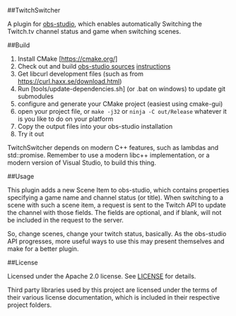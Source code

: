 ##TwitchSwitcher

A plugin for [obs-studio](https://github.com/jp9000/obs-studio), which enables automatically Switching the Twitch.tv channel status and game when switching scenes.

##Build

1. Install CMake [https://cmake.org/]
2. Check out and build [obs-studio sources](https://github.com/jp9000/obs-studio) [instructions](https://github.com/jp9000/obs-studio/wiki/Install-Instructions)
3. Get libcurl development files (such as from https://curl.haxx.se/download.html)
4. Run [tools/update-dependencies.sh] (or .bat on windows) to update git submodules
5. configure and generate your CMake project (easiest using cmake-gui)
6. open your project file, or `make -j32` or `ninja -C out/Release` whatever it is you like to do on your platform
7. Copy the output files into your obs-studio installation
8. Try it out

TwitchSwitcher depends on modern C++ features, such as lambdas and std::promise. Remember to use a modern libc++ implementation, or a modern version of Visual Studio, to build this thing.

##Usage

This plugin adds a new Scene Item to obs-studio, which contains properties specifying a game name and channel status (or title). When switching to a scene with such a scene item, a request is sent to the Twitch API to update the channel with those fields. The fields are optional, and if blank, will not be included in the request to the server.

So, change scenes, change your twitch status, basically. As the obs-studio API progresses, more useful ways to use this may present themselves and make for a better plugin.

##License

Licensed under the Apache 2.0 license. See [LICENSE](LICENSE) for details.

Third party libraries used by this project are licensed under the terms of their various license documentation, which is included in their respective project folders.

